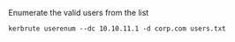 Enumerate the valid users from the list

```
kerbrute userenum --dc 10.10.11.1 -d corp.com users.txt
```